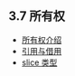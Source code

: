 ## 3.7 所有权

- [所有权介绍](./chapter_3_7_1.md)
- [引用与借用](./chapter_3_7_2.md)
- [slice 类型](./chapter_3_7_3.md)
